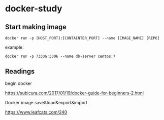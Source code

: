 # docker-study

## Start making image

```
docker run -p [HOST_PORT]:[CONTAINTER_PORT] --name [IMAGE_NAME] [REPO]
```

example:

```
docker run -p 73306:3306 --name db-server centos:7
```

## Readings

begin docker

https://subicura.com/2017/01/19/docker-guide-for-beginners-2.html

Docker image save&load&export&import

https://www.leafcats.com/240


